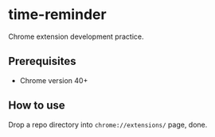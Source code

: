 # time-reminder
Chrome extension development practice.

## Prerequisites
* Chrome version 40+

## How to use
Drop a repo directory into `chrome://extensions/` page, done.
